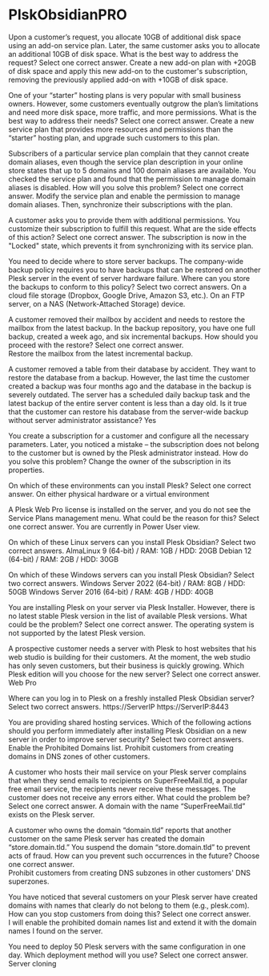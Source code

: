 # PlskObsidianPRO


Upon a customer’s request, you allocate 10GB of additional disk space using an add-on service plan. Later, the same customer asks you to allocate an additional 10GB of disk space. What is the best way to address the request? Select one correct answer.
Create a new add-on plan with +20GB of disk space and apply this new add-on to the customer's subscription, removing the previously applied add-on with +10GB of disk space.

One of your “starter” hosting plans is very popular with small business owners. However, some customers eventually outgrow the plan’s limitations and need more disk space, more traffic, and more permissions. What is the best way to address their needs? Select one correct answer.
Create a new service plan that provides more resources and permissions than the “starter” hosting plan, and upgrade such customers to this plan.

Subscribers of a particular service plan complain that they cannot create domain aliases, even though the service plan description in your online store states that up to 5 domains and 100 domain aliases are available. You checked the service plan and found that the permission to manage domain aliases is disabled. How will you solve this problem? Select one correct answer.
Modify the service plan and enable the permission to manage domain aliases. Then, synchronize their subscriptions with the plan.

A customer asks you to provide them with additional permissions. You customize their subscription to fulfill this request. What are the side effects of this action? Select one correct answer.
The subscription is now in the "Locked" state, which prevents it from synchronizing with its service plan.

You need to decide where to store server backups. The company-wide backup policy requires you to have backups that can be restored on another Plesk server in the event of server hardware failure. Where can you store the backups to conform to this policy? Select two correct answers.
On a cloud file storage (Dropbox, Google Drive, Amazon S3, etc.). On an FTP server, on a NAS (Network-Attached Storage) device.

A customer removed their mailbox by accident and needs to restore the mailbox from the latest backup. In the backup repository, you have one full backup, created a week ago, and six incremental backups. How should you proceed with the restore? Select one correct answer.  
Restore the mailbox from the latest incremental backup.

A customer removed a table from their database by accident. They want to restore the database from a backup. However, the last time the customer created a backup was four months ago and the database in the backup is severely outdated. The server has a scheduled daily backup task and the latest backup of the entire server content is less than a day old. Is it true that the customer can restore his database from the server-wide backup without server administrator assistance?
Yes

You create a subscription for a customer and configure all the necessary parameters. Later, you noticed a mistake – the subscription does not belong to the customer but is owned by the Plesk administrator instead. How do you solve this problem? 
Change the owner of the subscription in its properties. 

On which of these environments can you install Plesk? Select one correct answer.
On either physical hardware or a virtual environment

A Plesk Web Pro license is installed on the server, and you do not see the Service Plans management menu. What could be the reason for this? Select one correct answer. 
You are currently in Power User view. 

On which of these Linux servers can you install Plesk Obsidian? Select two correct answers.
AlmaLinux 9 (64-bit) / RAM: 1GB / HDD: 20GB  Debian 12 (64-bit) / RAM: 2GB / HDD: 30GB

On which of these Windows servers can you install Plesk Obsidian? Select two correct answers.
Windows Server 2022 (64-bit) / RAM: 8GB / HDD: 50GB  Windows Server 2016 (64-bit) / RAM: 4GB / HDD: 40GB

You are installing Plesk on your server via Plesk Installer. However, there is no latest stable Plesk version in the list of available Plesk versions. What could be the problem? Select one correct answer.
The operating system is not supported by the latest Plesk version.

A prospective customer needs a server with Plesk to host websites that his web studio is building for their customers. At the moment, the web studio has only seven customers, but their business is quickly growing. Which Plesk edition will you choose for the new server? Select one correct answer.
Web Pro

Where can you log in to Plesk on a freshly installed Plesk Obsidian server? Select two correct answers.
https://ServerIP  https://ServerIP:8443

You are providing shared hosting services. Which of the following actions should you perform immediately after installing Plesk Obsidian on a new server in order to improve server security? Select two correct answers.
Enable the Prohibited Domains list.  Prohibit customers from creating domains in DNS zones of other customers.

A customer who hosts their mail service on your Plesk server complains that when they send emails to recipients on SuperFreeMail.tld, a popular free email service, the recipients never receive these messages. The customer does not receive any errors either. What could the problem be? Select one correct answer.
A domain with the name “SuperFreeMail.tld” exists on the Plesk server.

A customer who owns the domain “domain.tld” reports that another customer on the same Plesk server has created the domain “store.domain.tld.” You suspend the domain “store.domain.tld” to prevent acts of fraud. How can you prevent such occurrences in the future? Choose one correct answer.    
Prohibit customers from creating DNS subzones in other customers' DNS superzones.

You have noticed that several customers on your Plesk server have created domains with names that clearly do not belong to them (e.g., plesk.com). How can you stop customers from doing this? Select one correct answer.    
I will enable the prohibited domain names list and extend it with the domain names I found on the server.

You need to deploy 50 Plesk servers with the same configuration in one day. Which deployment method will you use? Select one correct answer.
Server cloning





































